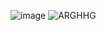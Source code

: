 ![image](https://github.com/user-attachments/assets/a2035c90-96bf-4400-90d9-4c6f10cc9e7d)
![ARGHHG](https://github.com/user-attachments/assets/7c4104ba-845f-4fc5-8c2e-b6af78feb348)
